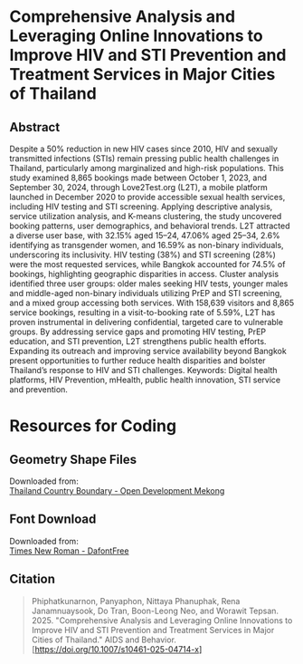 # Comprehensive Analysis and Leveraging Online Innovations to Improve HIV and STI Prevention and Treatment Services in Major Cities of Thailand

## Abstract
Despite a 50% reduction in new HIV cases since 2010, HIV and sexually transmitted infections (STIs) remain pressing public health challenges in Thailand, particularly among marginalized and high-risk populations. This study examined 8,865 bookings made between October 1, 2023, and September 30, 2024, through Love2Test.org (L2T), a mobile platform launched in December 2020 to provide accessible sexual health services, including HIV testing and STI screening. Applying descriptive analysis, service utilization analysis, and K-means clustering, the study uncovered booking patterns, user demographics, and behavioral trends. L2T attracted a diverse user base, with 32.15% aged 15–24, 47.06% aged 25–34, 2.6% identifying as transgender women, and 16.59% as non-binary individuals, underscoring its inclusivity. HIV testing (38%) and STI screening (28%) were the most requested services, while Bangkok accounted for 74.5% of bookings, highlighting geographic disparities in access. Cluster analysis identified three user groups: older males seeking HIV tests, younger males and middle-aged non-binary individuals utilizing PrEP and STI screening, and a mixed group accessing both services. With 158,639 visitors and 8,865 service bookings, resulting in a visit-to-booking rate of 5.59%, L2T has proven instrumental in delivering confidential, targeted care to vulnerable groups. By addressing service gaps and promoting HIV testing, PrEP education, and STI prevention, L2T strengthens public health efforts. Expanding its outreach and improving service availability beyond Bangkok present opportunities to further reduce health disparities and bolster Thailand’s response to HIV and STI challenges.
Keywords: Digital health platforms, HIV Prevention, mHealth, public health innovation, STI service and prevention.

# Resources for Coding

## Geometry Shape Files
Downloaded from:  
[Thailand Country Boundary - Open Development Mekong](https://data.opendevelopmentmekong.net/th/dataset/thailand-country-boundary/resource/7a7c3680-b5c6-4760-ad4f-cdfea4318b17)

## Font Download
Downloaded from:  
[Times New Roman - DafontFree](https://www.dafontfree.co/download/times-new-roman/)

## Citation
> Phiphatkunarnon, Panyaphon, Nittaya Phanuphak, Rena Janamnuaysook, Do Tran, Boon-Leong Neo, and Worawit Tepsan. 2025. "Comprehensive Analysis and Leveraging Online Innovations to Improve HIV and STI Prevention and Treatment Services in Major Cities of Thailand." AIDS and Behavior. [https://doi.org/10.1007/s10461-025-04714-x]
